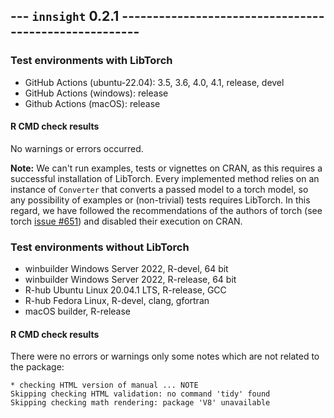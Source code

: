 ## --- `innsight` 0.2.1 ------------------------------------------------------

### Test environments with LibTorch
* GitHub Actions (ubuntu-22.04): 3.5, 3.6, 4.0, 4.1, release, devel
* GitHub Actions (windows): release
* Github Actions (macOS): release

#### R CMD check results

No warnings or errors occurred.

**Note:** We can't run examples, tests or vignettes on CRAN, as this 
requires a successful installation of LibTorch. Every implemented method 
relies on an instance of `Converter` that converts a passed model to a 
torch model, so any possibility of examples or (non-trivial) tests requires 
LibTorch. In this regard, we have followed the recommendations of the authors 
of torch (see torch 
[issue #651](https://github.com/mlverse/torch/issues/651#issuecomment-896783144))
and disabled their execution on CRAN.

### Test environments without LibTorch
- winbuilder Windows Server 2022, R-devel, 64 bit
- winbuilder Windows Server 2022, R-release, 64 bit
- R-hub Ubuntu Linux 20.04.1 LTS, R-release, GCC
- R-hub Fedora Linux, R-devel, clang, gfortran
- macOS builder, R-release

#### R CMD check results

There were no errors or warnings only some notes which are not related to
the package: 

```
* checking HTML version of manual ... NOTE
Skipping checking HTML validation: no command 'tidy' found
Skipping checking math rendering: package 'V8' unavailable
```
